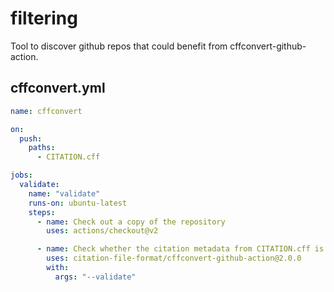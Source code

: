 # filtering

 Tool to discover github repos that could benefit from cffconvert-github-action.

## cffconvert.yml

```yml
name: cffconvert

on:
  push:
    paths:
      - CITATION.cff

jobs:
  validate:
    name: "validate"
    runs-on: ubuntu-latest
    steps:
      - name: Check out a copy of the repository
        uses: actions/checkout@v2

      - name: Check whether the citation metadata from CITATION.cff is valid
        uses: citation-file-format/cffconvert-github-action@2.0.0
        with:
          args: "--validate"

```
